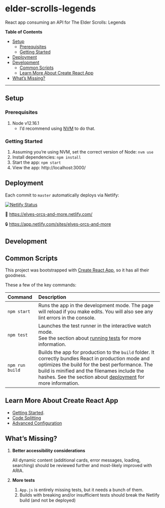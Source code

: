 # elder-scrolls-legends
React app consuming an API for The Elder Scrolls: Legends

**Table of Contents**

- [Setup](#setup)
  - [Prerequisites](#prerequisites)
  - [Getting Started](#getting-started)
- [Deployment](#deployment)
- [Development](#development)
   - [Common Scripts](#common-scripts)
   - [Learn More About Create React App](#learn-more-about-create-react-app)
- [What’s Missing?](#whats-missing)

---

## Setup

### Prerequisites

1. Node v12.16.1
   - I’d recommend using [NVM](https://github.com/nvm-sh/nvm) to do that.

### Getting Started

1. Assuming you’re using NVM, set the correct version of Node: `nvm use`
1. Install dependencies: `npm install`
1. Start the app: `npm start`
1. View the app: http://localhost:3000/

## Deployment

Each commit to `master` automatically deploys via Netlify:

[![Netlify Status](https://api.netlify.com/api/v1/badges/a7d05845-2359-42b7-8fa3-508ff74334a2/deploy-status)](https://app.netlify.com/sites/elves-orcs-and-more/deploys)

🔗 https://elves-orcs-and-more.netlify.com/

🔒 https://app.netlify.com/sites/elves-orcs-and-more

## Development

## Common Scripts

This project was bootstrapped with [Create React App](https://github.com/facebook/create-react-app), so it has all their goodness.

These a few of the key commands:

| Command | Description |
| :-- | :-- |
| `npm start` | Runs the app in the development mode. The page will reload if you make edits. You will also see any lint errors in the console. |
| `npm test`| Launches the test runner in the interactive watch mode.<br /> See the section about [running tests](https://facebook.github.io/create-react-app/docs/running-tests) for more information. |
| `npm run build` | Builds the app for production to the `build` folder. It correctly bundles React in production mode and optimizes the build for the best performance. The build is minified and the filenames include the hashes. See the section about [deployment](https://facebook.github.io/create-react-app/docs/deployment) for more information. |

## Learn More About Create React App

- [Getting Started](https://facebook.github.io/create-react-app/docs/getting-started).
- [Code Splitting](https://facebook.github.io/create-react-app/docs/code-splitting)
- [Advanced Configuration](https://facebook.github.io/create-react-app/docs/advanced-configuration)

## What’s Missing?

1. **Better accessibility considerations**

   All dynamic content (additional cards, error messages, loading, searching) should be reviewed further and most-likely improved with ARIA.

1. **More tests**

   1. `App.js` is entirely missing tests, but it needs a bunch of them.
   1. Builds with breaking and/or insufficient tests should break the Netlify build (and not be deployed)
